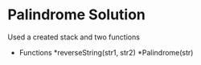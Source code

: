 # Palindrome Solution #

Used a created stack and two functions

*   Functions
		*reverseString(str1, str2)
		*Palindrome(str)
